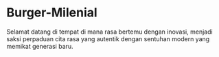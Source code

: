 # Burger-Milenial
Selamat datang di tempat di mana rasa bertemu dengan inovasi, menjadi saksi perpaduan cita rasa yang autentik dengan sentuhan modern yang memikat generasi baru.
